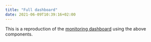 ```yaml
---
title: "Full dashboard"
date: 2021-06-09T10:39:16+02:00
---
```


This is a reproduction of the [monitoring dashboard](/page-templates/monitoring-dashboard) using the above components.
